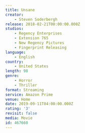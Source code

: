 ```yaml
---
title: Unsane
creator:
    - Steven Soderbergh
release: 2018-02-21T00:00:00.000Z
studios:
    - Regency Enterprises
    - Extension 765
    - New Regency Pictures
    - Fingerprint Releasing
language:
    - English
country:
    - United States
length: 98
genre:
    - Horror
    - Thriller
format: Streaming
service: Amazon Prime
venue: Home
date: 2019-09-11T04:00:00.000Z
rating: '3'
revisit: false
media: Movie
id: 467660
---
```



